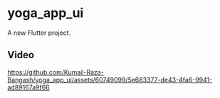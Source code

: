 # yoga_app_ui

A new Flutter project.

## Video


https://github.com/Kumail-Raza-Bangash/yoga_app_ui/assets/60749099/5e683377-de43-4fa6-9941-ad89167a9f66


